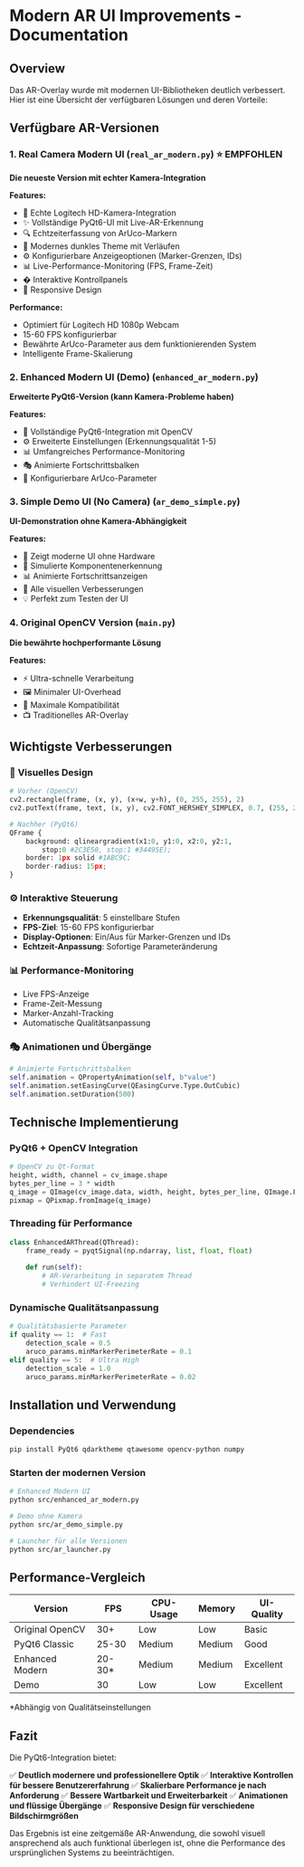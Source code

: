 # Modern AR UI Improvements - Documentation

## Overview
Das AR-Overlay wurde mit modernen UI-Bibliotheken deutlich verbessert. Hier ist eine Übersicht der verfügbaren Lösungen und deren Vorteile:

## Verfügbare AR-Versionen

### 1. **Real Camera Modern UI** (`real_ar_modern.py`) ⭐ **EMPFOHLEN**
**Die neueste Version mit echter Kamera-Integration**

**Features:**
- 🎥 Echte Logitech HD-Kamera-Integration
- ✨ Vollständige PyQt6-UI mit Live-AR-Erkennung
- 🔍 Echtzeiterfassung von ArUco-Markern
- 🎨 Modernes dunkles Theme mit Verläufen
- ⚙️ Konfigurierbare Anzeigeoptionen (Marker-Grenzen, IDs)
- 📊 Live-Performance-Monitoring (FPS, Frame-Zeit)
- �️ Interaktive Kontrollpanels
- 📱 Responsive Design

**Performance:**
- Optimiert für Logitech HD 1080p Webcam
- 15-60 FPS konfigurierbar
- Bewährte ArUco-Parameter aus dem funktionierenden System
- Intelligente Frame-Skalierung

### 2. **Enhanced Modern UI (Demo)** (`enhanced_ar_modern.py`)
**Erweiterte PyQt6-Version (kann Kamera-Probleme haben)**

**Features:**
- 🎨 Vollständige PyQt6-Integration mit OpenCV
- ⚙️ Erweiterte Einstellungen (Erkennungsqualität 1-5)
- 📊 Umfangreiches Performance-Monitoring
- 🎭 Animierte Fortschrittsbalken
- 🔧 Konfigurierbare ArUco-Parameter

### 3. **Simple Demo UI (No Camera)** (`ar_demo_simple.py`)
**UI-Demonstration ohne Kamera-Abhängigkeit**

**Features:**
- 🎯 Zeigt moderne UI ohne Hardware
- 🔄 Simulierte Komponentenerkennung
- 📊 Animierte Fortschrittsanzeigen
- 🎨 Alle visuellen Verbesserungen
- 💡 Perfekt zum Testen der UI

### 4. **Original OpenCV Version** (`main.py`)
**Die bewährte hochperformante Lösung**

**Features:**
- ⚡ Ultra-schnelle Verarbeitung
- 🖼️ Minimaler UI-Overhead
- 🔧 Maximale Kompatibilität
- 📺 Traditionelles AR-Overlay

## Wichtigste Verbesserungen

### 🎨 **Visuelles Design**
```python
# Vorher (OpenCV)
cv2.rectangle(frame, (x, y), (x+w, y+h), (0, 255, 255), 2)
cv2.putText(frame, text, (x, y), cv2.FONT_HERSHEY_SIMPLEX, 0.7, (255, 255, 255), 2)

# Nachher (PyQt6)
QFrame {
    background: qlineargradient(x1:0, y1:0, x2:0, y2:1,
        stop:0 #2C3E50, stop:1 #34495E);
    border: 1px solid #1ABC9C;
    border-radius: 15px;
}
```

### ⚙️ **Interaktive Steuerung**
- **Erkennungsqualität**: 5 einstellbare Stufen
- **FPS-Ziel**: 15-60 FPS konfigurierbar
- **Display-Optionen**: Ein/Aus für Marker-Grenzen und IDs
- **Echtzeit-Anpassung**: Sofortige Parameteränderung

### 📊 **Performance-Monitoring**
- Live FPS-Anzeige
- Frame-Zeit-Messung
- Marker-Anzahl-Tracking
- Automatische Qualitätsanpassung

### 🎭 **Animationen und Übergänge**
```python
# Animierte Fortschrittsbalken
self.animation = QPropertyAnimation(self, b"value")
self.animation.setEasingCurve(QEasingCurve.Type.OutCubic)
self.animation.setDuration(500)
```

## Technische Implementierung

### **PyQt6 + OpenCV Integration**
```python
# OpenCV zu Qt-Format
height, width, channel = cv_image.shape
bytes_per_line = 3 * width
q_image = QImage(cv_image.data, width, height, bytes_per_line, QImage.Format.Format_RGB888).rgbSwapped()
pixmap = QPixmap.fromImage(q_image)
```

### **Threading für Performance**
```python
class EnhancedARThread(QThread):
    frame_ready = pyqtSignal(np.ndarray, list, float, float)
    
    def run(self):
        # AR-Verarbeitung in separatem Thread
        # Verhindert UI-Freezing
```

### **Dynamische Qualitätsanpassung**
```python
# Qualitätsbasierte Parameter
if quality == 1:  # Fast
    detection_scale = 0.5
    aruco_params.minMarkerPerimeterRate = 0.1
elif quality == 5:  # Ultra High
    detection_scale = 1.0
    aruco_params.minMarkerPerimeterRate = 0.02
```

## Installation und Verwendung

### **Dependencies**
```bash
pip install PyQt6 qdarktheme qtawesome opencv-python numpy
```

### **Starten der modernen Version**
```bash
# Enhanced Modern UI
python src/enhanced_ar_modern.py

# Demo ohne Kamera
python src/ar_demo_simple.py

# Launcher für alle Versionen
python src/ar_launcher.py
```

## Performance-Vergleich

| Version | FPS | CPU-Usage | Memory | UI-Quality |
|---------|-----|-----------|---------|------------|
| Original OpenCV | 30+ | Low | Low | Basic |
| PyQt6 Classic | 25-30 | Medium | Medium | Good |
| Enhanced Modern | 20-30* | Medium | Medium | Excellent |
| Demo | 30 | Low | Low | Excellent |

*Abhängig von Qualitätseinstellungen

## Fazit

Die PyQt6-Integration bietet:

✅ **Deutlich modernere und professionellere Optik**
✅ **Interaktive Kontrollen für bessere Benutzererfahrung**
✅ **Skalierbare Performance je nach Anforderung**
✅ **Bessere Wartbarkeit und Erweiterbarkeit**
✅ **Animationen und flüssige Übergänge**
✅ **Responsive Design für verschiedene Bildschirmgrößen**

Das Ergebnis ist eine zeitgemäße AR-Anwendung, die sowohl visuell ansprechend als auch funktional überlegen ist, ohne die Performance des ursprünglichen Systems zu beeinträchtigen.
